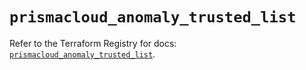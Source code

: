 # `prismacloud_anomaly_trusted_list`

Refer to the Terraform Registry for docs: [`prismacloud_anomaly_trusted_list`](https://registry.terraform.io/providers/paloaltonetworks/prismacloud/1.7.0/docs/resources/anomaly_trusted_list).
